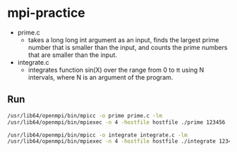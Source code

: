 # mpi-practice

- prime.c
    - takes a long long int argument as an input, finds the largest prime number that is smaller than the input, and counts the prime numbers that are smaller than the input.
- integrate.c
    -  integrates function sin(X) over the range from 0 to π using N intervals, where N is an argument of the program.

## Run

```bash
/usr/lib64/openmpi/bin/mpicc -o prime prime.c -lm
/usr/lib64/openmpi/bin/mpiexec -n 4 -hostfile hostfile ./prime 123456

/usr/lib64/openmpi/bin/mpicc -o integrate integrate.c -lm
/usr/lib64/openmpi/bin/mpiexec -n 4 -hostfile hostfile ./integrate 123456
```